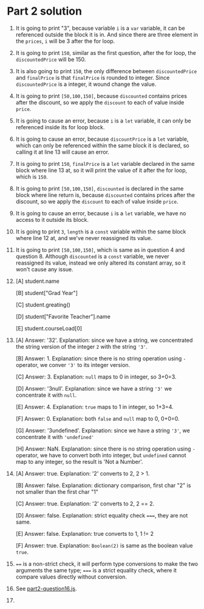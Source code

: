 # Part 2 solution

1. It is going to print "3", because variable `i` is a `var` variable, it can be referenced outside the block it is in. And since there are three element in the `prices`, `i` will be 3 after the for loop.

2. It is going to print `150`, similar as the first question, after the for loop, the `discountedPrice` will be 150.

3. It is also going to print `150`, the only difference between `discountedPrice` and `finalPrice` is that `finalPrice` is rounded to integer. Since `discountedPrice` is a integer, it wound change the value.

4. It is going to print `[50,100,150]`, because `discounted` contains prices after the discount, so we apply the `discount` to each of value inside `price`.

5. It is going to cause an error, because `i` is a `let` variable, it can only be referenced inside its for loop block.

6. It is going to cause an error, because `discountPrice` is a `let` variable, which can only be referenced within the same block it is declared, so calling it at line 13 will cause an error.

7. It is going to print `150`, `finalPrice` is a `let` variable declared in the same block where line 13 at, so it will print the value of it after the for loop, which is `150`.

8. It is going to print `[50,100,150]`, `discounted` is declared in the same block where line return is, because `discounted` contains prices after the discount, so we apply the `discount` to each of value inside `price`.

9. It is going to cause an error, because `i` is a `let` variable, we have no access to it outside its block.

10. It is going to print `3`, `length` is a `const` variable within the same block where line 12 at, and we've never reassigned its value.

11. It is going to print `[50,100,150]`, which is same as in question 4 and question 8. Although `discounted` is a `const` variable, we never reassigned its value, instead we only altered its constant array, so it won't cause any issue.

12. [A] student.name

    [B] student["Grad Year"]
    
    [C] student.greating()
    
    [D] student["Favorite Teacher"].name
    
    [E] student.courseLoad[0]

13. [A] Answer: '32'. Explanation: since we have a string, we concentrated the string version of the integer `2` with the string `'3'`.

    [B] Answer: 1. Explanation: since there is no string operation using `-` operator, we conver `'3'` to its integer version.
    
    [C] Answer: 3. Explanation: `null` maps to 0 in integer, so 3+0=3.
    
    [D] Answer: '3null'. Explanation: since we have a string `'3'` we concentrate it with `null`.
    
    [E] Answer: 4. Explanation: `true` maps to 1 in integer, so 1+3=4.
    
    [F] Answer: 0. Explanation: both `false` and `null` map to 0, 0+0=0.
    
    [G] Answer: '3undefined'. Explanation: since we have a string `'3'`, we concentrate it with `'undefined'`
    
    [H] Answer: NaN. Explanation: since there is no string operation using `-` operator, we have to convert both into integer, but `undefined` cannot map to any integer, so the result is 'Not a Number'.

14. [A] Answer: true. Explanation: '2' converts to 2, 2 > 1.
  
    [B] Answer: false. Explanation: dictionary comparison, first char "2" is not smaller than the first char "1"
    
    [C] Answer: true. Explanation: '2' converts to 2, 2 == 2.
    
    [D] Answer: false. Explanation: strict equality check `===`, they are not same.
    
    [E] Answer: false. Explanation: true converts to 1, 1 != 2
    
    [F] Answer: true. Explanation: `Boolean(2)` is same as the boolean value `true`.
    
15. `==` is a non-strict check, it will perform type conversions to make the two arguments the same type; `===` is a strict equality check, where it compare values directly without conversion.

16. See [part2-question16.js](https://github.com/Jameszzyyyyy/sp23-cse110-lab4/blob/main/expose/javascript/part2-question16.js).

17. 










